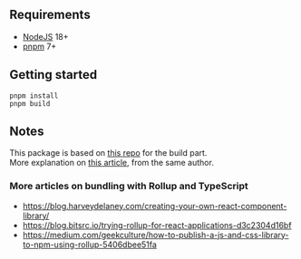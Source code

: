 ## Requirements

- [NodeJS](https://nodejs.org/en/) 18+
- [pnpm](https://pnpm.io/fr/) 7+

## Getting started

```
pnpm install
pnpm build
```

## Notes

This package is based on [this repo](https://github.com/sidv93/react-ts-lib) for the build part.  
More explanation on [this article](https://dev.to/siddharthvenkatesh/component-library-setup-with-react-typescript-and-rollup-onj), from the same author.

### More articles on bundling with Rollup and TypeScript

- https://blog.harveydelaney.com/creating-your-own-react-component-library/
- https://blog.bitsrc.io/trying-rollup-for-react-applications-d3c2304d16bf
- https://medium.com/geekculture/how-to-publish-a-js-and-css-library-to-npm-using-rollup-5406dbee51fa
